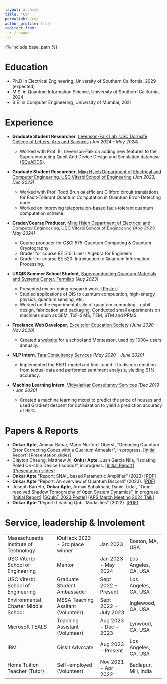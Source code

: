 ```yaml
---
layout: archive
title: "CV"
permalink: /cv/
author_profile: true
redirect_from:
  - /resume
---
```


{% include base_path %}

Education
======
* Ph.D in Electrical Engineering, University of Southern California, 2029 (expected)
* M.S. in Quantum Information Science, University of Southern California, 2024
* B.E. in Computer Engineering, University of Mumbai, 2021

Experience
======
* **Graduate Student Researcher**, <u>Levenson-Falk Lab, USC Dornsife College of Letters, Arts and Sciences</u> *(Jan 2024 - May 2024)*
  * Worked with Prof. Eli Levenson-Falk on adding new features to the Superconducting Qubit And Device Design and Simulation database ([SQuADDS](https://lfl-lab.github.io/SQuADDS/)). 

* **Graduate Student Researcher**, <u>Ming Hsieh Department of Electrical and Computer Engineering, USC Viterbi School of Engineering</u> *(Jan 2023, Dec 2023)*
  * Worked with Prof. Todd Brun on efficient Clifford circuit translations for Fault-Tolerant Quantum Computation in Quantum Error-Detecting code.
  * Worked on improving teleportation-based fault-tolerant quantum computation scheme.

* **Grader/Course Producer**, <u>Ming Hsieh Department of Electrical and Computer Engineering, USC Viterbi School of Engineering</u> *(Aug 2023 - May 2024)*
  * Course producer for CSCI 575: Quantum Computing & Quantum Cryptography
  * Grader for course EE 510: Linear Algebra for Engineers.
  * Grader for course EE 520: Introduction to Quantum Information Processing.

* **USQIS Summer School Student**, <u>Superconducting Quantum Materials and Systems Center, Fermilab</u> *(Aug 2023)*
  * Presented my on-going research work. [[Poster](https://fdgod99.github.io/me/files/posters/shadow_fermilab_poster.pdf)]
  * Studied applications of QIS to quantum computation, high-energy physics, quantum sensing, etc.
  * Worked on the experimental side of quantum computing - qubit design, fabrication and packaging. Conducted small experiments on machines such as SEM, ToF-SIMS, TEM, STM and PPMS.
  
* **Freelance Web Developer**, <u>Excelssior Education Society</u> *(June 2020 - Nov 2020)*
  * Created a [website](https://bimsparadiseschool.edu.in/) for a school and Montessori, used by 1000+ users annually.

* **NLP Intern**, <u>Tata Consultancy Services</u> *(May 2020 - June 2020)*
  * Implemented the BERT model and fine-tuned it to discern emotion from textual data and performed sentiment analysis, yielding 91% accuracy.

* **Machine Learning Intern**, <u>Vidyalankar Consultancy Services</u> *(Dec 2019 - Jan 2020)*
  * Created a machine learning model to predict the price of houses and used Gradient descent for optimization to yield a prediction accuracy of 95%

<!-- Skills
======
* Skill 1
* Skill 2
  * Sub-skill 2.1
  * Sub-skill 2.2
  * Sub-skill 2.3
* Skill 3 -->

<!-- Papers & Reports
======
  <ul>{% for post in site.publications reversed %}
    {% include archive-single-cv.html %}
  {% endfor %}</ul>
   -->
   
Papers & Reports
======
* **Onkar Apte**, Ammar Babar, Mario Morford-Oberst, "Decoding Quantum Error Correcting Codes with a Quantum Annealer", in progress. [[Initial Report](https://fdgod99.github.io/me/files/papers-reports/decoding_annealer_report.pdf)] [[Presentation slides](https://fdgod99.github.io/me/files/presentations/decoding_with_annealer_slides.pdf)]
* Clayton Cheung, Matthew Ai, **Onkar Apte**, Juan Garcia Nila, “Isolating Poled On-chip Device (Isopod)”, in progress. [[Initial Report](https://fdgod99.github.io/me/files/papers-reports/isopod_report.pdf)] [[Presentation slides](https://fdgod99.github.io/me/files/presentations/isopod_slides.pdf)] 
* **Onkar Apte** "Report: SNAIL based Parametric Amplifier” (2023) [[PDF](https://fdgod99.github.io/me/files/papers-reports/snail_report.pdf)]
* **Onkar Apte** "Report: An overview of Quantum Discord” (2023). [[PDF](https://fdgod99.github.io/me/files/papers-reports/discord_report.pdf)]
* Joseph Barreto, **Onkar Apte**, Arman Babakhani, Daniel Lidar, “Time-resolved Shadow Tomography of Open System Dynamics”, in progress. [[Initial Report](https://fdgod99.github.io/me/files/papers-reports/shadow_report.pdf)] [[SQuInT 2023 Poster](https://fdgod99.github.io/me/files/posters/shadow_squint_poster.pdf)] [[APS March Meeting 2024 Talk]()]
* **Onkar Apte** "Report: Leading Qubit Modalities” (2022). [[PDF](https://fdgod99.github.io/me/files/papers-reports/qubits_report.pdf)]

   
<!-- Talks
======
  <ul>{% for post in site.talks reversed %}
    {% include archive-single-talk-cv.html  %}
  {% endfor %}</ul> -->
  
<!-- Teaching
======
  <ul>{% for post in site.teaching reversed %}
    {% include archive-single-cv.html %}
  {% endfor %}</ul> -->
  
Service, leadership & Involement
======
<style>
td, th {
   border: none!important;
}
</style>


|          |         |               |          |
| ------------ | ------------- | ------------------ | ------------ |
| Massachusetts Institute of Technology | iQuHack 2023 - 3rd place winner    | Jan 2023 | Boston, MA, USA    |
| USC Viterbi School of Engineering  | Mentor    | Jan 2023 - May 2024 | Los Angeles, CA, USA    |
| USC Viterbi School of Engineering | Graduate Student Ambassador    | Sept 2022 - Present | Los Angeles, CA, USA    |
| Environmental Charter Middle School | MESA Teaching Assitant (Volunteer)    | Sept 2022 - July 2023 | Inglewood, CA, USA    |
| Microsoft TEALS | Teaching Assistant (Volunteer)    | Aug 2023 - Dec - 2023 | Lynwood, CA, USA    |
| IBM       | Qiskit Advocate    | Aug 2023 - Present    | Los Angeles, CA, USA         |
| Home Tuition Teacher (Tutor)       | Self-employed (Volunteer)          |Nov 2021 - Apr 2022    | Badlapur, MH, India        |

